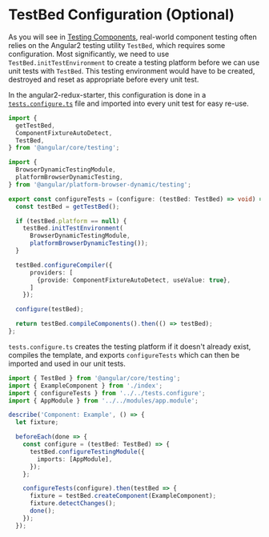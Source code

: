 # TestBed Configuration (Optional)

As you will see in [Testing Components](handout/testing/components/README.md), real-world component testing often relies on the Angular2 testing utility `TestBed`, which requires some configuration. Most significantly, we need to use `TestBed.initTestEnvironment` to create a testing platform before we can use unit tests with `TestBed`. This testing environment would have to be created, destroyed and reset as appropriate before every unit test.

In the angular2-redux-starter, this configuration is done in a [`tests.configure.ts`](https://github.com/rangle/angular2-redux-example/blob/master/src/tests.configure.ts) file and imported into every unit test for easy re-use.

```ts
import {
  getTestBed,
  ComponentFixtureAutoDetect,
  TestBed,
} from '@angular/core/testing';

import {
  BrowserDynamicTestingModule,
  platformBrowserDynamicTesting,
} from '@angular/platform-browser-dynamic/testing';

export const configureTests = (configure: (testBed: TestBed) => void) => {
  const testBed = getTestBed();

  if (testBed.platform == null) {
    testBed.initTestEnvironment(
      BrowserDynamicTestingModule,
      platformBrowserDynamicTesting());
  }

  testBed.configureCompiler({
      providers: [
        {provide: ComponentFixtureAutoDetect, useValue: true},
      ]
    });

  configure(testBed);

  return testBed.compileComponents().then(() => testBed);
};
```

`tests.configure.ts` creates the testing platform if it doesn't already exist, compiles the template, and exports `configureTests` which can then be imported and used in our unit tests.

```ts
import { TestBed } from '@angular/core/testing';
import { ExampleComponent } from './index';
import { configureTests } from '../../tests.configure';
import { AppModule } from '../../modules/app.module';

describe('Component: Example', () => {
  let fixture;

  beforeEach(done => {
    const configure = (testBed: TestBed) => {
      testBed.configureTestingModule({
        imports: [AppModule],
      });
    };

    configureTests(configure).then(testBed => {
      fixture = testBed.createComponent(ExampleComponent);
      fixture.detectChanges();
      done();
    });
  });
  ```
